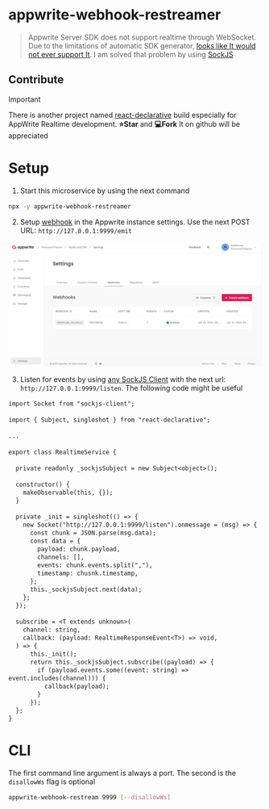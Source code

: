 # appwrite-webhook-restreamer

> Appwrite Server SDK does not support realtime through WebSocket. Due to the limitations of automatic SDK generator, [looks like It would not ever support It](https://appwrite.io/threads/1180136902481952838). I am solved that problem by using [SockJS](https://github.com/sockjs/sockjs-client)

## Contribute

> [!IMPORTANT]
> There is another project named [react-declarative](https://github.com/react-declarative/react-declarative) build especially for AppWrite Realtime development. **⭐Star** and **💻Fork** It on github will be appreciated

# Setup

1. Start this microservice by using the next command

```bash
npx -y appwrite-webhook-restreamer
```

2. Setup [webhook](https://appwrite.io/docs/advanced/platform/webhooks) in the Appwrite instance settings. Use the next POST URL: `http://127.0.0.1:9999/emit`

![appwrite-webhook-settings](./assets/appwrite-webhook-settings.png)

3. Listen for events by using [any SockJS Client](https://github.com/sypbiz/SockJS.NET) with the next url: `http://127.0.0.1:9999/listen`. The following code might be useful

```tsx
import Socket from "sockjs-client";

import { Subject, singleshot } from "react-declarative";

...

export class RealtimeService {

  private readonly _sockjsSubject = new Subject<object>();

  constructor() {
    makeObservable(this, {});
  }

  private _init = singleshot(() => {
    new Socket("http://127.0.0.1:9999/listen").onmessage = (msg) => {
      const chunk = JSON.parse(msg.data);
      const data = {
        payload: chunk.payload,
        channels: [],
        events: chunk.events.split(","),
        timestamp: chusnk.timestamp,
      };
      this._sockjsSubject.next(data);
    };
  });

  subscribe = <T extends unknown>(
    channel: string,
    callback: (payload: RealtimeResponseEvent<T>) => void,
  ) => {
      this._init();
      return this._sockjsSubject.subscribe((payload) => {
        if (payload.events.some((event: string) => event.includes(channel))) {
          callback(payload);
        }
      });
  };
}
```

# CLI

The first command line argument is always a port. The second is the `disallowWs` flag is optional

```bash
appwrite-webhook-restream 9999 [--disallowWs]
```

